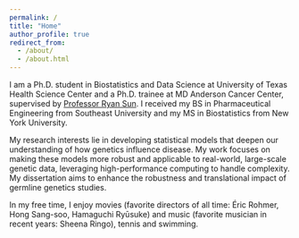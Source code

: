 ```yaml
---
permalink: /
title: "Home"
author_profile: true
redirect_from: 
  - /about/
  - /about.html
---
```


I am a Ph.D. student in Biostatistics and Data Science at University of Texas Health Science Center and a Ph.D. trainee at MD Anderson Cancer Center, supervised by [Professor Ryan Sun](https://ryanrsun.github.io./). I received my BS in Pharmaceutical Engineering from Southeast University and my MS in Biostatistics from New York University.

My research interests lie in developing statistical models that deepen our understanding of how genetics influence disease. My work focuses on making these models more robust and applicable to real-world, large-scale genetic data, leveraging high-performance computing to handle complexity. My dissertation aims to enhance the robustness and translational impact of germline genetics studies.

In my free time, I enjoy movies (favorite directors of all time: Éric Rohmer, Hong Sang-soo, Hamaguchi Ryūsuke) and music (favorite musician in recent years: Sheena Ringo), tennis and swimming.

